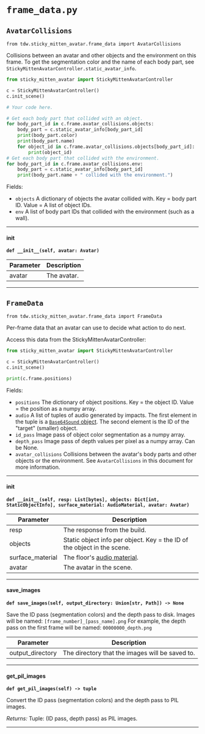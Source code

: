 # `frame_data.py`

## `AvatarCollisions`

`from tdw.sticky_mitten_avatar.frame_data import AvatarCollisions`

Collisions between an avatar and other objects and the environment on this frame.
To get the segmentation color and the name of each body part, see `StickyMittenAvatarController.static_avatar_info`.

```python
from sticky_mitten_avatar import StickyMittenAvatarController

c = StickyMittenAvatarController()
c.init_scene()

# Your code here.

# Get each body part that collided with an object.
for body_part_id in c.frame.avatar_collisions.objects:
    body_part = c.static_avatar_info[body_part_id]
    print(body_part.color)
    print(body_part.name)
    for object_id in c.frame.avatar_collisions.objects[body_part_id]:
        print(object_id)
# Get each body part that collided with the environment.
for body_part_id in c.frame.avatar_collisions.env:
    body_part = c.static_avatar_info[body_part_id]
    print(body_part.name + " collided with the environment.")
```

Fields:

- `objects` A dictionary of objects the avatar collided with. Key = body part ID. Value = A list of object IDs.
- `env` A list of body part IDs that collided with the environment (such as a wall).

***

#### __init__

**`def __init__(self, avatar: Avatar)`**


| Parameter | Description |
| --- | --- |
| avatar | The avatar. |

***

## `FrameData`

`from tdw.sticky_mitten_avatar.frame_data import FrameData`

Per-frame data that an avatar can use to decide what action to do next.

Access this data from the StickyMittenAvatarController:

```python
from sticky_mitten_avatar import StickyMittenAvatarController

c = StickyMittenAvatarController()
c.init_scene()

print(c.frame.positions)
```

Fields:

- `positions` The dictionary of object positions. Key = the object ID. Value = the position as a numpy array.
- `audio` A list of tuples of audio generated by impacts. The first element in the tuple is a [`Base64Sound` object](https://github.com/threedworld-mit/tdw/blob/master/Documentation/python/py_impact.md#base64sound).
          The second element is the ID of the "target" (smaller) object.
- `id_pass` Image pass of object color segmentation as a numpy array.
- `depth_pass` Image pass of depth values per pixel as a numpy array. Can be None.
- `avatar_collisions` Collisions between the avatar's body parts and other objects or the environment.
                      See `AvatarCollisions` in this document for more information.

***

#### __init__

**`def __init__(self, resp: List[bytes], objects: Dict[int, StaticObjectInfo], surface_material: AudioMaterial, avatar: Avatar)`**


| Parameter | Description |
| --- | --- |
| resp | The response from the build. |
| objects | Static object info per object. Key = the ID of the object in the scene. |
| surface_material | The floor's [audio material](https://github.com/threedworld-mit/tdw/blob/master/Documentation/python/py_impact.md#audiomaterialenum). |
| avatar | The avatar in the scene. |

***

#### save_images

**`def save_images(self, output_directory: Union[str, Path]) -> None`**

Save the ID pass (segmentation colors) and the depth pass to disk.
Images will be named: `[frame_number]_[pass_name].png`
For example, the depth pass on the first frame will be named: `00000000_depth.png`

| Parameter | Description |
| --- | --- |
| output_directory | The directory that the images will be saved to. |

***

#### get_pil_images

**`def get_pil_images(self) -> tuple`**

Convert the ID pass (segmentation colors) and the depth pass to PIL images.

_Returns:_  Tuple: (ID pass, depth pass) as PIL images.

***

